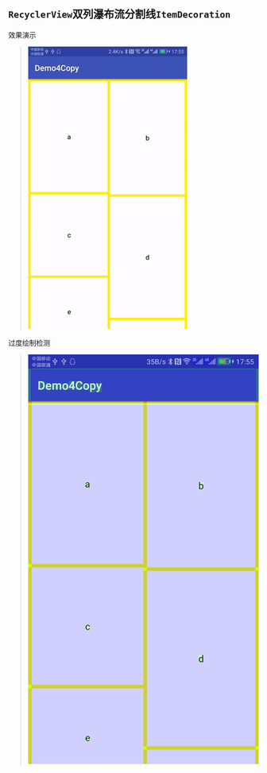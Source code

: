 `RecyclerView`双列瀑布流分割线`ItemDecoration`
--

效果演示

> ![image](https://github.com/aishang5wpj/RecyclerView/raw/master/screenshot/02.gif)


过度绘制检测

> ![image](https://github.com/aishang5wpj/RecyclerView/raw/master/screenshot/01.png)
